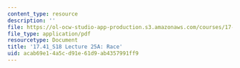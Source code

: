```yaml
---
content_type: resource
description: ''
file: https://ol-ocw-studio-app-production.s3.amazonaws.com/courses/17-41-introduction-to-international-relations-spring-2018/acab69e14a5cd91e61d9ab4357991ff9_MIT17_41S18_lec25a.pdf
file_type: application/pdf
resourcetype: Document
title: '17.41_S18 Lecture 25A: Race'
uid: acab69e1-4a5c-d91e-61d9-ab4357991ff9
---
```


